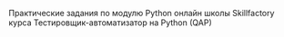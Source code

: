 Практические задания по модулю Python онлайн школы Skillfactory курса Тестировщик-автоматизатор на Python (QAP)
